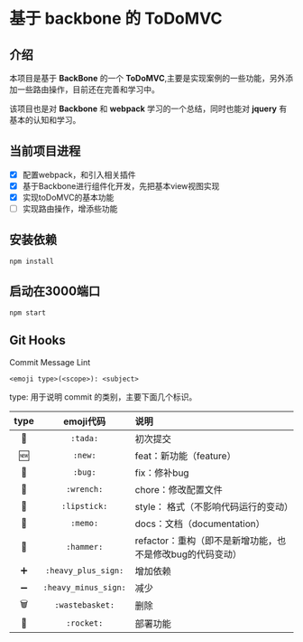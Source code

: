 # 基于 backbone 的 ToDoMVC

## 介绍
本项目是基于 **BackBone** 的一个 **ToDoMVC**,主要是实现案例的一些功能，另外添加一些路由操作，目前还在完善和学习中。

该项目也是对 **Backbone** 和 **webpack** 学习的一个总结，同时也能对 **jquery** 有基本的认知和学习。

## 当前项目进程

- [x] 配置webpack，和引入相关插件
- [x] 基于Backbone进行组件化开发，先把基本view视图实现
- [x] 实现toDoMVC的基本功能
- [ ] 实现路由操作，增添些功能

## 安装依赖
`npm install`

## 启动在3000端口
`npm start`

## Git Hooks

Commit Message Lint

```
<emoji type>(<scope>): <subject>
```

type: 用于说明 commit 的类别，主要下面几个标识。

| type  |      emoji代码       | 说明                                                      |
| :---: | :------------------: | :-------------------------------------------------------- |
|   🎉   |       `:tada:`       | 初次提交                                                  |
|   🆕   |       `:new:`        | feat：新功能（feature）                                   |
|   🐛   |       `:bug:`        | fix：修补bug                                              |
|   🔧   |      `:wrench:`      | chore：修改配置文件                                       |
|   💄   |     `:lipstick:`     | style： 格式（不影响代码运行的变动）                      |
|   📝   |       `:memo:`       | docs：文档（documentation）                               |
|   🔨   |      `:hammer:`      | refactor：重构（即不是新增功能，也不是修改bug的代码变动） |
|   ➕   | `:heavy_plus_sign:`  | 增加依赖                                                  |
|   ➖   | `:heavy_minus_sign:` | 减少                                                      |
|   🗑️   |   `:wastebasket:`    | 删除                                                      |
|   🚀   |      `:rocket:`      | 部署功能                                                  |